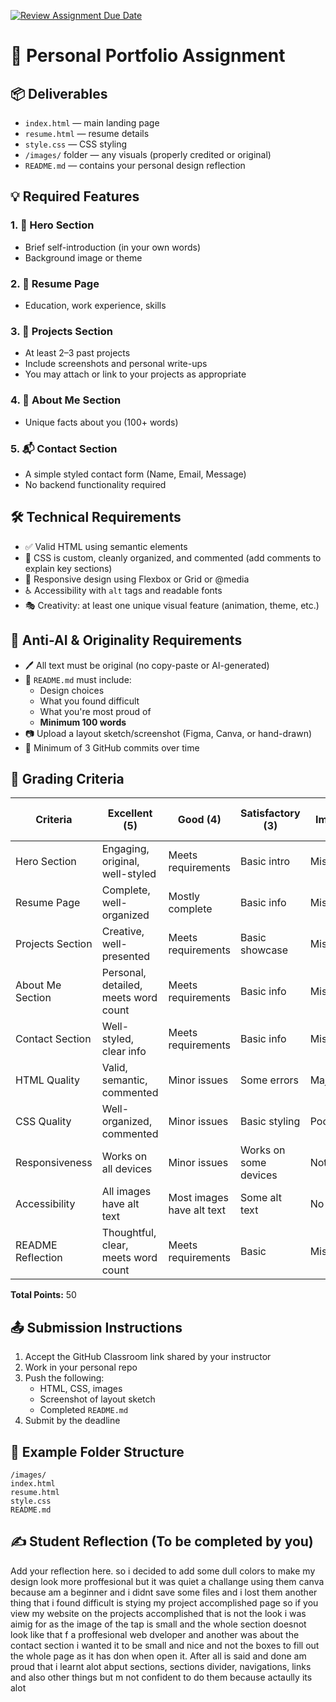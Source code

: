 [![Review Assignment Due Date](https://classroom.github.com/assets/deadline-readme-button-22041afd0340ce965d47ae6ef1cefeee28c7c493a6346c4f15d667ab976d596c.svg)](https://classroom.github.com/a/gsfLshGl)
# 🌟 Personal Portfolio Assignment 

## 📦 Deliverables
- `index.html` — main landing page
- `resume.html` — resume details
- `style.css` — CSS styling
- `/images/` folder — any visuals (properly credited or original)
- `README.md` — contains your personal design reflection

## 💡 Required Features

### 1. 👋 Hero Section
- Brief self-introduction (in your own words)
- Background image or theme

### 2. 📄 Resume Page
- Education, work experience, skills

### 3. 🚀 Projects Section
- At least 2–3 past projects
- Include screenshots and personal write-ups
- You may attach or link to your projects as appropriate

### 4. 🧑 About Me Section
- Unique facts about you (100+ words)

### 5. 📬 Contact Section
- A simple styled contact form (Name, Email, Message)
- No backend functionality required

## 🛠️ Technical Requirements

- ✅ Valid HTML using semantic elements
- 🎨 CSS is custom, cleanly organized, and commented (add comments to explain key sections)
- 📱 Responsive design using Flexbox or Grid or @media
- ♿ Accessibility with `alt` tags and readable fonts
- 🎭 Creativity: at least one unique visual feature (animation, theme, etc.)

## 🔐 Anti-AI & Originality Requirements

- 🖊️ All text must be original (no copy-paste or AI-generated)
- 🧠 `README.md` must include:
  - Design choices
  - What you found difficult
  - What you're most proud of
  - **Minimum 100 words**
- 📷 Upload a layout sketch/screenshot (Figma, Canva, or hand-drawn)
- 🔄 Minimum of 3 GitHub commits over time

## 📝 Grading Criteria

| Criteria                  | Excellent (5) | Good (4) | Satisfactory (3) | Needs Improvement (1-2) |
|---------------------------|---------------|----------|------------------|-------------------------|
| Hero Section              | Engaging, original, well-styled | Meets requirements | Basic intro | Missing/unclear |
| Resume Page               | Complete, well-organized | Mostly complete | Basic info | Missing/unclear |
| Projects Section          | Creative, well-presented | Meets requirements | Basic showcase | Missing/unclear |
| About Me Section          | Personal, detailed, meets word count | Meets requirements | Basic info | Missing/unclear |
| Contact Section           | Well-styled, clear info | Meets requirements | Basic info | Missing/unclear |
| HTML Quality              | Valid, semantic, commented | Minor issues | Some errors | Major errors |
| CSS Quality               | Well-organized, commented | Minor issues | Basic styling | Poor styling |
| Responsiveness            | Works on all devices | Minor issues | Works on some devices | Not responsive |
| Accessibility             | All images have alt text | Most images have alt text | Some alt text | No alt text |
| README Reflection         | Thoughtful, clear, meets word count | Meets requirements | Basic | Missing |

**Total Points:** 50

## 📤 Submission Instructions

1. Accept the GitHub Classroom link shared by your instructor
2. Work in your personal repo
3. Push the following:
   - HTML, CSS, images
   - Screenshot of layout sketch
   - Completed `README.md`
4. Submit by the deadline

## 📝 Example Folder Structure

```
/images/
index.html
resume.html
style.css
README.md
```

## ✍️ Student Reflection (To be completed by you)

Add your reflection here. so i decided to add some dull colors to make my design look more proffesional but it was quiet a challange using them canva because am a beginner and i didnt save some files and i lost them another thing that i found difficult is stying my project accomplished page so if you view my website on the projects accomplished that is not the look i was aimig for as the image of the tap is small and the whole section doesnot look like that f a proffesional web dveloper and another was about the contact section i wanted it to be small and nice and not the boxes to fill out the whole page as it has don when open it. After all is said and done am proud that i learnt alot abput sections, sections divider, navigations, links and also other things but m not confident to do them because actaully its alot
